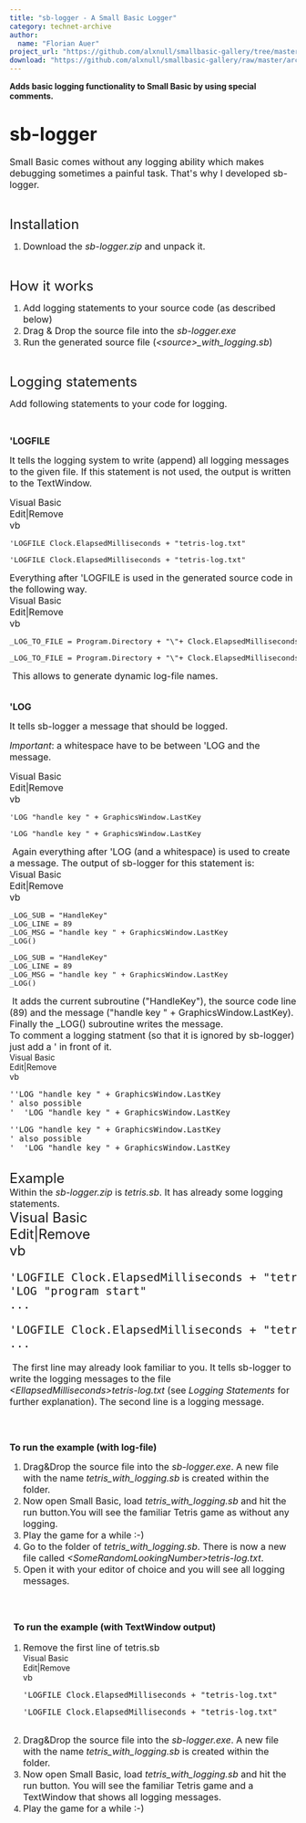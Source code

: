 ```yaml
---
title: "sb-logger - A Small Basic Logger"
category: technet-archive
author:
  name: "Florian Auer"
project_url: "https://github.com/alxnull/smallbasic-gallery/tree/master/archive/sb-logger_-_A_Small_Basic_Logger"
download: "https://github.com/alxnull/smallbasic-gallery/raw/master/archive/sb-logger_-_A_Small_Basic_Logger/sb-logger.zip"
---
```


<b>Adds basic logging functionality to Small Basic by using special comments.</b>

<DIV id=longDesc>
<H1><SPAN style="FONT-SIZE: xx-large">sb-logger</SPAN></H1>
<P><SPAN style="FONT-SIZE: medium">Small Basic comes without any logging ability which makes debugging sometimes a painful task. That's why I developed sb-logger. </SPAN></P>
<P>&nbsp;</P>
<P><SPAN style="FONT-SIZE: x-large">Installation</SPAN></P>
<OL>
<LI><SPAN style="FONT-SIZE: medium">Download the <EM>sb-logger.zip</EM> and unpack it.</SPAN> </LI></OL>
<P>&nbsp;</P>
<P><SPAN style="FONT-SIZE: x-large">How it works<BR></SPAN></P>
<OL>
<LI><SPAN style="FONT-SIZE: medium">Add logging statements to your source code (as described below)</SPAN> 
<LI><SPAN style="FONT-SIZE: medium">Drag &amp; Drop the source file into the <EM>sb-logger.exe</EM></SPAN> 
<LI><SPAN style="FONT-SIZE: medium">Run the generated source file (<EM>&lt;source&gt;_with_logging.sb</EM>)</SPAN> </LI></OL>
<P>&nbsp;</P>
<P><SPAN style="FONT-SIZE: x-large">Logging statements</SPAN></P>
<P><SPAN style="FONT-SIZE: medium">Add following statements to your code for logging.</SPAN></P>
<P>&nbsp;</P>
<P><STRONG><SPAN style="FONT-SIZE: medium">'LOGFILE</SPAN></STRONG></P>
<P><SPAN style="FONT-SIZE: medium">It tells the logging system to write (append) all logging messages to the given file. If this statement is not used, the output is written to the TextWindow.</SPAN></P>
<DIV class=scriptcode>
<DIV class=pluginEditHolder pluginCommand="mceScriptCode">
<DIV class=title><SPAN style="FONT-SIZE: medium">Visual Basic</SPAN></DIV>
<DIV class=pluginLinkHolder><SPAN style="FONT-SIZE: medium"><SPAN class=pluginEditHolderLink>Edit</SPAN>|<SPAN class=pluginRemoveHolderLink>Remove</SPAN></SPAN></DIV><SPAN class=hidden style="FONT-SIZE: medium">vb </SPAN><PRE class=hidden><SPAN style="FONT-SIZE: medium">'LOGFILE Clock.ElapsedMilliseconds + "tetris-log.txt"</SPAN></PRE>
<DIV class=preview><PRE class=vb><SPAN class=visualBasic__com style="FONT-SIZE: medium">'LOGFILE&nbsp;Clock.ElapsedMilliseconds&nbsp;+&nbsp;"tetris-log.txt"</SPAN></PRE></DIV></DIV></DIV>
<DIV class=endscriptcode><SPAN style="FONT-SIZE: medium">Everything after 'LOGFILE is used in the generated source code in the following way.</SPAN></DIV>
<DIV class=endscriptcode>
<DIV class=scriptcode>
<DIV class=pluginEditHolder pluginCommand="mceScriptCode">
<DIV class=title><SPAN style="FONT-SIZE: medium">Visual Basic</SPAN></DIV>
<DIV class=pluginLinkHolder><SPAN style="FONT-SIZE: medium"><SPAN class=pluginEditHolderLink>Edit</SPAN>|<SPAN class=pluginRemoveHolderLink>Remove</SPAN></SPAN></DIV><SPAN class=hidden style="FONT-SIZE: medium">vb </SPAN><PRE class=hidden><SPAN style="FONT-SIZE: medium">_LOG_TO_FILE = Program.Directory + "\"+ Clock.ElapsedMilliseconds + "tetris-log.txt"</SPAN></PRE>
<DIV class=preview><PRE class=vb><SPAN style="FONT-SIZE: medium">_LOG_TO_FILE&nbsp;=&nbsp;Program.Directory&nbsp;+&nbsp;<SPAN class=visualBasic__string>"\"+&nbsp;Clock.ElapsedMilliseconds&nbsp;+&nbsp;"</SPAN>tetris-log.txt"</SPAN></PRE></DIV></DIV></DIV>
<DIV class=endscriptcode><SPAN style="FONT-SIZE: medium">&nbsp;This allows to generate dynamic log-file names.</SPAN></DIV>
<DIV class=endscriptcode><SPAN style="FONT-SIZE: medium"><BR></SPAN></DIV></DIV>
<P><STRONG><SPAN style="FONT-SIZE: medium">'LOG</SPAN></STRONG></P>
<P><SPAN style="FONT-SIZE: medium">It tells sb-logger a message that should be logged. <EM>&nbsp;</EM></SPAN></P>
<P><SPAN style="FONT-SIZE: medium"><EM>Important</EM>: a whitespace have to be between 'LOG and the message.</SPAN></P>
<DIV class=scriptcode>
<DIV class=pluginEditHolder pluginCommand="mceScriptCode">
<DIV class=title><SPAN style="FONT-SIZE: medium">Visual Basic</SPAN></DIV>
<DIV class=pluginLinkHolder><SPAN style="FONT-SIZE: medium"><SPAN class=pluginEditHolderLink>Edit</SPAN>|<SPAN class=pluginRemoveHolderLink>Remove</SPAN></SPAN></DIV><SPAN class=hidden style="FONT-SIZE: medium">vb </SPAN><PRE class=hidden><SPAN style="FONT-SIZE: medium">'LOG "handle key " + GraphicsWindow.LastKey</SPAN></PRE>
<DIV class=preview><PRE class=js><SPAN style="FONT-SIZE: medium">'LOG&nbsp;<SPAN class=js__string>"handle&nbsp;key&nbsp;"</SPAN>&nbsp;+&nbsp;GraphicsWindow.LastKey</SPAN></PRE></DIV></DIV></DIV>
<DIV class=endscriptcode><SPAN style="FONT-SIZE: medium">&nbsp;Again everything after 'LOG (and a whitespace) is used to create a message. The output of sb-logger for this statement is:</SPAN></DIV>
<DIV class=endscriptcode>
<DIV class=scriptcode>
<DIV class=pluginEditHolder pluginCommand="mceScriptCode">
<DIV class=title><SPAN style="FONT-SIZE: medium">Visual Basic</SPAN></DIV>
<DIV class=pluginLinkHolder><SPAN style="FONT-SIZE: medium"><SPAN class=pluginEditHolderLink>Edit</SPAN>|<SPAN class=pluginRemoveHolderLink>Remove</SPAN></SPAN></DIV><SPAN class=hidden style="FONT-SIZE: medium">vb </SPAN><PRE class=hidden><SPAN style="FONT-SIZE: medium">_LOG_SUB = "HandleKey"
_LOG_LINE = 89
_LOG_MSG = "handle key " + GraphicsWindow.LastKey
_LOG()</SPAN></PRE>
<DIV class=preview><PRE class=js><SPAN style="FONT-SIZE: medium">_LOG_SUB&nbsp;=&nbsp;<SPAN class=js__string>"HandleKey"</SPAN>&nbsp;
_LOG_LINE&nbsp;=&nbsp;<SPAN class=js__num>89</SPAN>&nbsp;
_LOG_MSG&nbsp;=&nbsp;<SPAN class=js__string>"handle&nbsp;key&nbsp;"</SPAN>&nbsp;+&nbsp;GraphicsWindow.LastKey&nbsp;
_LOG()</SPAN></PRE></DIV></DIV></DIV>
<DIV class=endscriptcode><SPAN style="FONT-SIZE: medium">&nbsp;It adds the current subroutine ("HandleKey"), the source code line (89) and the message ("handle key " + GraphicsWindow.LastKey). Finally the _LOG() subroutine writes the message. </SPAN></DIV>
<DIV class=endscriptcode></DIV>
<DIV class=endscriptcode><SPAN style="FONT-SIZE: medium">To comment a logging statment (so that it is ignored by sb-logger) just add a ' in front of it.<BR></SPAN></DIV>
<DIV class=endscriptcode></DIV>
<DIV class=endscriptcode>
<DIV class=scriptcode>
<DIV class=pluginEditHolder pluginCommand="mceScriptCode">
<DIV class=title><SPAN>Visual Basic</SPAN></DIV>
<DIV class=pluginLinkHolder><SPAN class=pluginEditHolderLink>Edit</SPAN>|<SPAN class=pluginRemoveHolderLink>Remove</SPAN></DIV><SPAN class=hidden>vb</SPAN> <PRE class=hidden>''LOG "handle key " + GraphicsWindow.LastKey
' also possible
'  'LOG "handle key " + GraphicsWindow.LastKey</PRE>
<DIV class=preview><PRE class=js><SPAN class=js__string>''</SPAN>LOG&nbsp;<SPAN class=js__string>"handle&nbsp;key&nbsp;"</SPAN>&nbsp;+&nbsp;GraphicsWindow.LastKey&nbsp;
'&nbsp;also&nbsp;possible&nbsp;
<SPAN class=js__string>'&nbsp;&nbsp;'</SPAN>LOG&nbsp;<SPAN class=js__string>"handle&nbsp;key&nbsp;"</SPAN>&nbsp;+&nbsp;GraphicsWindow.LastKey</PRE></DIV></DIV></DIV>
<DIV class=endscriptcode>&nbsp;</DIV></DIV>
<DIV class=endscriptcode><SPAN style="FONT-SIZE: x-large">Example</SPAN></DIV>
<DIV class=endscriptcode></DIV>
<DIV class=endscriptcode><SPAN style="FONT-SIZE: medium">Within the <EM>sb-logger.zip</EM> is <EM>tetris.sb</EM>. It has already some logging statements. <BR></SPAN></DIV>
<DIV class=endscriptcode><SPAN style="FONT-SIZE: medium"><SPAN style="FONT-SIZE: x-large">
<DIV class=scriptcode>
<DIV class=pluginEditHolder pluginCommand="mceScriptCode">
<DIV class=title><SPAN>Visual Basic</SPAN></DIV>
<DIV class=pluginLinkHolder><SPAN class=pluginEditHolderLink>Edit</SPAN>|<SPAN class=pluginRemoveHolderLink>Remove</SPAN></DIV><SPAN class=hidden>vb</SPAN> <PRE class=hidden>'LOGFILE Clock.ElapsedMilliseconds + "tetris-log.txt"
'LOG "program start"
...</PRE>
<DIV class=preview><PRE class=vb><SPAN class=visualBasic__com>'LOGFILE&nbsp;Clock.ElapsedMilliseconds&nbsp;+&nbsp;"tetris-log.txt"</SPAN><SPAN class=visualBasic__com>'LOG&nbsp;"program&nbsp;start"</SPAN>&nbsp;
...</PRE></DIV></DIV></DIV>
<DIV class=endscriptcode><SPAN style="FONT-SIZE: medium">&nbsp;The first line may already look familiar to you. It tells sb-logger to write the logging messages to the file <EM>&lt;EllapsedMilliseconds&gt;tetris-log.txt</EM> (see <EM>Logging Statements</EM> for further explanation). The second line is a logging message.</SPAN></DIV>
<DIV class=endscriptcode><SPAN style="FONT-SIZE: medium"><BR></SPAN></DIV>
<DIV class=endscriptcode><SPAN style="FONT-SIZE: medium">&nbsp;</SPAN></DIV></SPAN></SPAN><SPAN style="FONT-SIZE: medium">
<DIV class=endscriptcode><STRONG>&nbsp;</STRONG></DIV><STRONG>To run the example (with log-file)</STRONG></SPAN><BR>
<OL>
<LI><SPAN style="FONT-SIZE: medium"><SPAN style="FONT-SIZE: x-large">
<DIV class=endscriptcode><SPAN style="FONT-SIZE: medium">Drag&amp;Drop the source file into the <EM>sb-logger.exe</EM>. A new file with the name <EM>tetris_with_logging.sb</EM> is created within the folder. </SPAN></DIV></SPAN></SPAN>
<LI><SPAN style="FONT-SIZE: medium"><SPAN style="FONT-SIZE: x-large">
<DIV class=endscriptcode><SPAN style="FONT-SIZE: medium">Now open Small Basic, load </SPAN><SPAN style="FONT-SIZE: medium"><SPAN style="FONT-SIZE: x-large"><SPAN style="FONT-SIZE: medium"><EM>tetris_with_logging.sb</EM> and hit the run button.You will see the familiar Tetris game as without any logging. </SPAN></SPAN></SPAN></DIV></SPAN></SPAN>
<LI><SPAN style="FONT-SIZE: medium"><SPAN style="FONT-SIZE: x-large">
<DIV class=endscriptcode><SPAN style="FONT-SIZE: medium"><SPAN style="FONT-SIZE: x-large"><SPAN style="FONT-SIZE: medium">Play the game for a while :-)</SPAN></SPAN></SPAN></DIV></SPAN></SPAN>
<LI><SPAN style="FONT-SIZE: medium"><SPAN style="FONT-SIZE: x-large"><SPAN style="FONT-SIZE: medium"><SPAN style="FONT-SIZE: x-large"><SPAN style="FONT-SIZE: medium">Go to the folder of </SPAN></SPAN></SPAN></SPAN></SPAN><SPAN style="FONT-SIZE: medium"><SPAN style="FONT-SIZE: x-large"><SPAN style="FONT-SIZE: medium"><EM>tetris_with_logging.sb</EM>. There is now a new file called <EM>&lt;SomeRandomLookingNumber&gt;tetris-log.txt</EM>. <BR></SPAN></SPAN></SPAN>
<LI><SPAN style="FONT-SIZE: medium"><SPAN style="FONT-SIZE: x-large"><SPAN style="FONT-SIZE: medium">Open it with your editor of choice and you will see all logging messages.</SPAN></SPAN></SPAN> </LI></OL><SPAN style="FONT-SIZE: medium"><SPAN style="FONT-SIZE: x-large">
<DIV class=endscriptcode><STRONG><SPAN style="FONT-SIZE: medium"><BR></SPAN></STRONG></DIV></SPAN></SPAN><SPAN style="FONT-SIZE: medium">
<DIV class=endscriptcode><STRONG>&nbsp;</STRONG></DIV><SPAN style="FONT-SIZE: x-large">&nbsp;</SPAN><STRONG>To run the example (with TextWindow output)</STRONG></SPAN><BR>
<OL>
<LI><SPAN style="FONT-SIZE: medium">Remove the first line of tetris.sb</SPAN> 
<DIV class=scriptcode>
<DIV class=pluginEditHolder pluginCommand="mceScriptCode">
<DIV class=title><SPAN>Visual Basic</SPAN></DIV>
<DIV class=pluginLinkHolder><SPAN class=pluginEditHolderLink>Edit</SPAN>|<SPAN class=pluginRemoveHolderLink>Remove</SPAN></DIV><SPAN class=hidden>vb</SPAN> <PRE class=hidden>'LOGFILE Clock.ElapsedMilliseconds + "tetris-log.txt"</PRE>
<DIV class=preview><PRE class=js>'LOGFILE&nbsp;Clock.ElapsedMilliseconds&nbsp;+&nbsp;<SPAN class=js__string>"tetris-log.txt"</SPAN></PRE></DIV></DIV></DIV>
<DIV class=endscriptcode>&nbsp;</DIV>
<LI><SPAN style="FONT-SIZE: medium">Drag&amp;Drop the source file into the <EM>sb-logger.exe</EM>. A new file with the name <EM>tetris_with_logging.sb</EM> is created within the folder.</SPAN> 
<LI><SPAN style="FONT-SIZE: medium"><SPAN style="FONT-SIZE: x-large">
<DIV class=endscriptcode><SPAN style="FONT-SIZE: medium">Now open Small Basic, load </SPAN><SPAN style="FONT-SIZE: medium"><SPAN style="FONT-SIZE: x-large"><SPAN style="FONT-SIZE: medium"><EM>tetris_with_logging.sb</EM> and hit the run button. You will see the familiar Tetris game and a TextWindow that shows all logging messages.<BR></SPAN></SPAN></SPAN></DIV></SPAN></SPAN>
<LI><SPAN style="FONT-SIZE: medium"><SPAN style="FONT-SIZE: x-large">
<DIV class=endscriptcode><SPAN style="FONT-SIZE: medium"><SPAN style="FONT-SIZE: x-large"><SPAN style="FONT-SIZE: medium">Play the game for a while :-)</SPAN></SPAN></SPAN></DIV></SPAN></SPAN></LI></OL><SPAN style="FONT-SIZE: medium"><SPAN style="FONT-SIZE: x-large"><BR></SPAN></SPAN></DIV>
<DIV class=endscriptcode></DIV>
<DIV class=endscriptcode></DIV></DIV></DIV>
